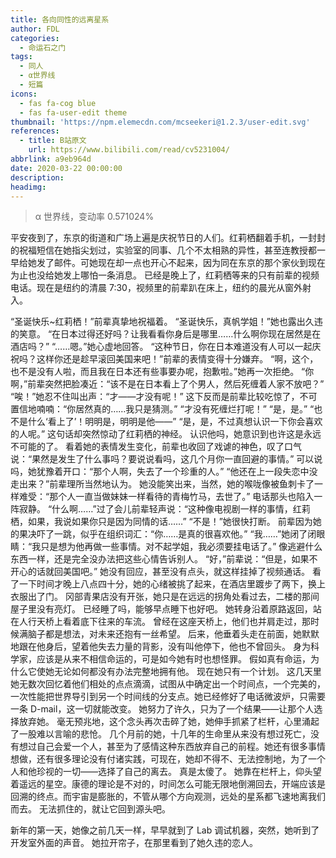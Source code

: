 ```yaml
---
title: 各向同性的远离星系
author: FDL
categories:
  - 命运石之门
tags: 
  - 同人
  - α世界线
  - 短篇
icons:
  - fas fa-cog blue
  - fas fa-user-edit theme
thumbnail: 'https://npm.elemecdn.com/mcseekeri@1.2.3/user-edit.svg'
references:
  - title: B站原文
    url: https://www.bilibili.com/read/cv5231004/
abbrlink: a9eb964d
date: 2020-03-22 00:00:00
description:
headimg:
---
```


> α 世界线，变动率 0.571024%

平安夜到了，东京的街道和广场上遍是庆祝节日的人们。红莉栖翻着手机，一封封的祝福短信在她指尖划过，实验室的同事、几个不太相熟的异性，甚至连教授都一早给她发了邮件。可她现在却一点也开心不起来，因为同在东京的那个家伙到现在为止也没给她发上哪怕一条消息。
已经是晚上了，红莉栖等来的只有前辈的视频电话。现在是纽约的清晨 7:30，视频里的前辈趴在床上，纽约的晨光从窗外射入。

<!-- more -->

“圣诞快乐\~红莉栖！”前辈真挚地祝福着。
“圣诞快乐，真帆学姐！”她也露出久违的笑意。
“在日本过得还好吗？让我看看你身后是哪里……什么啊你现在居然是在酒店吗？”
“……嗯。”她心虚地回答。
“这种节日，你在日本难道没有人可以一起庆祝吗？这样你还是趁早滚回美国来吧！”前辈的表情变得十分嫌弃。
“啊，这个，也不是没有人啦，而且我在日本还有些事要办呢，抱歉啦。”她再一次拒绝。
“你啊，”前辈突然把脸凑近：“该不是在日本看上了个男人，然后死缠着人家不放吧？”
“唉！”她忍不住叫出声：“才——才没有呢！”
这下反而是前辈比较吃惊了，不可置信地喃喃：“你居然真的……我只是猜测。”
“才没有死缠烂打呢！”
“是，是。”
“也不是什么‘看上了’！明明是，明明是他——”
“是，是，不过真想认识一下你会喜欢的人呢。”
这句话却突然惊动了红莉栖的神经。
认识他吗，她意识到也许这是永远不可能的了。
看着她的表情发生变化，前辈也收回了戏谑的神色，叹了口气说：“果然是发生了什么事吗？要说说看吗，这几个月你一直回避的事情。”
可以说吗，她犹豫着开口：“那个人啊，失去了一个珍重的人。”
“他还在上一段失恋中没走出来？”前辈理所当然地认为。
她没能笑出来，当然，她的喉咙像被鱼刺卡了一样难受：“那个人一直当做妹妹一样看待的青梅竹马，去世了。”
电话那头也陷入一阵寂静。
“什么啊……”过了会儿前辈轻声说：“这种像电视剧一样的事情，红莉栖，如果，我说如果你只是因为同情的话……”
“不是！”她很快打断。
前辈因为她的果决吓了一跳，似乎在组织词汇：“你……是真的很喜欢他。”
“我……”她闭了闭眼睛：“我只是想为他再做一些事情。对不起学姐，我必须要挂电话了。”
像逃避什么东西一样，还是完全没办法把这些心情告诉别人。
“好，”前辈说：“但是，如果不开心的话就回美国吧。”
她没有回应，甚至没有点头，就这样挂掉了视频通话。
看了一下时间才晚上八点四十分，她的心绪被挑了起来，在酒店里踱步了两下，换上衣服出了门。
冈部青果店没有开张，她只是在远远的拐角处看过去，二楼的那间屋子里没有亮灯。
已经睡了吗，能够早点睡下也好吧。
她转身沿着原路返回，站在人行天桥上看着底下往来的车流。
曾经在这座天桥上，他们也并肩走过，那时候满脑子都是想法，对未来还抱有一丝希望。
后来，他垂着头走在前面，她默默地跟在他身后，望着他失去力量的背影，没有叫他停下，他也不曾回头。
身为科学家，应该是从来不相信命运的，可是如今她有时也想怪罪。
假如真有命运，为什么它使她无论如何都没有办法完整地拥有他。
现在她只有一个计划。
这几天里她无数次回忆着他们相处的点点滴滴，试图从中确定出一个时间点，一个完美的，一次性能把世界导引到另一个时间线的分支点。她已经修好了电话微波炉，只需要一条 D-mail，这一切就能改变。
她努力了许久，只为了一个结果——让那个人选择放弃她。
毫无预兆地，这个念头再次击碎了她，她伸手抓紧了栏杆，心里涌起了一股难以言喻的悲怆。
几个月前的她，十几年的生命里从来没有想过死亡，没有想过自己会爱一个人，甚至为了感情这种东西放弃自己的前程。她还有很多事情想做，还有很多理论没有付诸实践，可现在，她却不得不、无法控制地，为了一个人和他珍视的一切——选择了自己的离去。
真是太傻了。
她靠在栏杆上，仰头望着遥远的星空。康德的理论是不对的，时间怎么可能无限地倒溯回去，开端应该是回溯的终点。而宇宙是膨胀的，不管从哪个方向观测，远处的星系都飞速地离我们而去。
无法抓住的，就让它回到源头吧。

新年的第一天，她像之前几天一样，早早就到了 Lab 调试机器，突然，她听到了开发室外面的声音。
她拉开帘子，在那里看到了她久违的恋人。
